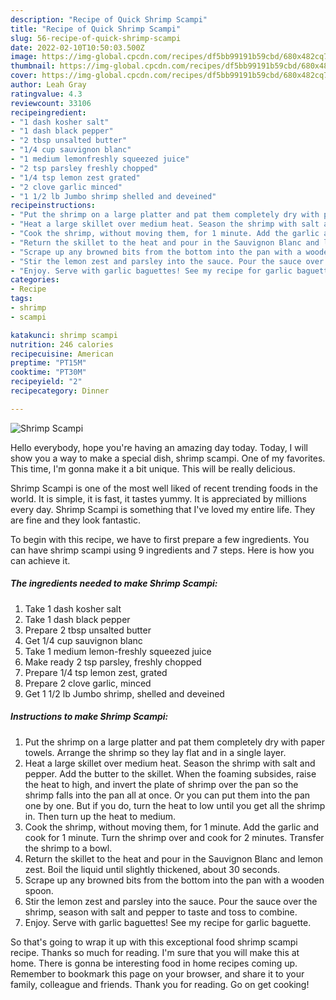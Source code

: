 ```yaml
---
description: "Recipe of Quick Shrimp Scampi"
title: "Recipe of Quick Shrimp Scampi"
slug: 56-recipe-of-quick-shrimp-scampi
date: 2022-02-10T10:50:03.500Z
image: https://img-global.cpcdn.com/recipes/df5bb99191b59cbd/680x482cq70/shrimp-scampi-recipe-main-photo.jpg
thumbnail: https://img-global.cpcdn.com/recipes/df5bb99191b59cbd/680x482cq70/shrimp-scampi-recipe-main-photo.jpg
cover: https://img-global.cpcdn.com/recipes/df5bb99191b59cbd/680x482cq70/shrimp-scampi-recipe-main-photo.jpg
author: Leah Gray
ratingvalue: 4.3
reviewcount: 33106
recipeingredient:
- "1 dash kosher salt"
- "1 dash black pepper"
- "2 tbsp unsalted butter"
- "1/4 cup sauvignon blanc"
- "1 medium lemonfreshly squeezed juice"
- "2 tsp parsley freshly chopped"
- "1/4 tsp lemon zest grated"
- "2 clove garlic minced"
- "1 1/2 lb Jumbo shrimp shelled and deveined"
recipeinstructions:
- "Put the shrimp on a large platter and pat them completely dry with paper towels. Arrange the shrimp so they lay flat and in a single layer."
- "Heat a large skillet over medium heat. Season the shrimp with salt and pepper. Add the butter to the skillet. When the foaming subsides, raise the heat to high, and invert the plate of shrimp over the pan so the shrimp falls into the pan all at once. Or you can put them into the pan one by one. But if you do, turn the heat to low until you get all the shrimp in. Then turn up the heat to medium."
- "Cook the shrimp, without moving them, for 1 minute. Add the garlic and cook for 1 minute. Turn the shrimp over and cook for 2 minutes. Transfer the shrimp to a bowl."
- "Return the skillet to the heat and pour in the Sauvignon Blanc and lemon zest. Boil the liquid until slightly thickened, about 30 seconds."
- "Scrape up any browned bits from the bottom into the pan with a wooden spoon."
- "Stir the lemon zest and parsley into the sauce. Pour the sauce over the shrimp, season with salt and pepper to taste and toss to combine."
- "Enjoy. Serve with garlic baguettes! See my recipe for garlic baguette."
categories:
- Recipe
tags:
- shrimp
- scampi

katakunci: shrimp scampi 
nutrition: 246 calories
recipecuisine: American
preptime: "PT15M"
cooktime: "PT30M"
recipeyield: "2"
recipecategory: Dinner

---
```



![Shrimp Scampi](https://img-global.cpcdn.com/recipes/df5bb99191b59cbd/680x482cq70/shrimp-scampi-recipe-main-photo.jpg)

Hello everybody, hope you're having an amazing day today. Today, I will show you a way to make a special dish, shrimp scampi. One of my favorites. This time, I'm gonna make it a bit unique. This will be really delicious.



Shrimp Scampi is one of the most well liked of recent trending foods in the world. It is simple, it is fast, it tastes yummy. It is appreciated by millions every day. Shrimp Scampi is something that I've loved my entire life. They are fine and they look fantastic.


To begin with this recipe, we have to first prepare a few ingredients. You can have shrimp scampi using 9 ingredients and 7 steps. Here is how you can achieve it.

<!--inarticleads1-->

##### The ingredients needed to make Shrimp Scampi:

1. Take 1 dash kosher salt
1. Take 1 dash black pepper
1. Prepare 2 tbsp unsalted butter
1. Get 1/4 cup sauvignon blanc
1. Take 1 medium lemon-freshly squeezed juice
1. Make ready 2 tsp parsley, freshly chopped
1. Prepare 1/4 tsp lemon zest, grated
1. Prepare 2 clove garlic, minced
1. Get 1 1/2 lb Jumbo shrimp, shelled and deveined




<!--inarticleads2-->

##### Instructions to make Shrimp Scampi:

1. Put the shrimp on a large platter and pat them completely dry with paper towels. Arrange the shrimp so they lay flat and in a single layer.
1. Heat a large skillet over medium heat. Season the shrimp with salt and pepper. Add the butter to the skillet. When the foaming subsides, raise the heat to high, and invert the plate of shrimp over the pan so the shrimp falls into the pan all at once. Or you can put them into the pan one by one. But if you do, turn the heat to low until you get all the shrimp in. Then turn up the heat to medium.
1. Cook the shrimp, without moving them, for 1 minute. Add the garlic and cook for 1 minute. Turn the shrimp over and cook for 2 minutes. Transfer the shrimp to a bowl.
1. Return the skillet to the heat and pour in the Sauvignon Blanc and lemon zest. Boil the liquid until slightly thickened, about 30 seconds.
1. Scrape up any browned bits from the bottom into the pan with a wooden spoon.
1. Stir the lemon zest and parsley into the sauce. Pour the sauce over the shrimp, season with salt and pepper to taste and toss to combine.
1. Enjoy. Serve with garlic baguettes! See my recipe for garlic baguette.




So that's going to wrap it up with this exceptional food shrimp scampi recipe. Thanks so much for reading. I'm sure that you will make this at home. There is gonna be interesting food in home recipes coming up. Remember to bookmark this page on your browser, and share it to your family, colleague and friends. Thank you for reading. Go on get cooking!
